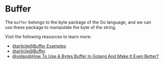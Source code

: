 # Buffer

The `buffer` belongs to the byte package of the Go language, and we can use these package to manipulate the byte of the string.

Visit the following resources to learn more:

- [@article@Buffer Examples](https://pkg.go.dev/bytes#example-Buffer)
- [@article@Buffer](https://www.educba.com/golang-buffer/)
- [@video@How To Use A Bytes Buffer In Golang And Make It Even Better?](https://youtu.be/ENxfg9rS5dc?si=CvKXQ20ktEmAt9lh)
